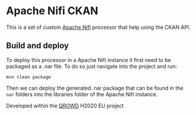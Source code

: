 # Apache Nifi CKAN

This is a set of custom [Apache Nifi](https://nifi.apache.org/) processor that help using the CKAN API.

## Build and deploy

To deploy this processor in a Apache Nifi instance it first need to be packaged as a .nar file.
To do so just navigate into the project and run:
```
mvn clean package
```

Then we can deploy the generated .nar package that can be found in the `nar` folders
into the libraries folder of the Apache Nifi instance.

Developed within the [QROWD](http://qrowd-project.eu/) H2020 EU project